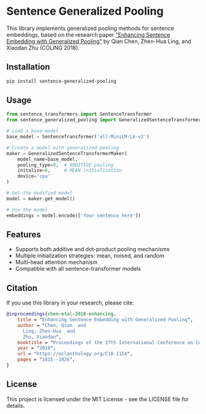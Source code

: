 # Sentence Generalized Pooling

This library implements generalized pooling methods for sentence embeddings, based on the research paper ["Enhancing Sentence Embedding with Generalized Pooling"](https://aclanthology.org/C18-1154.pdf) by Qian Chen, Zhen-Hua Ling, and Xiaodan Zhu (COLING 2018).

## Installation

```bash
pip install sentence-generalized-pooling
```

## Usage

```python
from sentence_transformers import SentenceTransformer
from sentence_generalized_pooling import GeneralizedSentenceTransformerMaker

# Load a base model
base_model = SentenceTransformer('all-MiniLM-L6-v2')

# Create a model with generalized pooling
maker = GeneralizedSentenceTransformerMaker(
    model_name=base_model,
    pooling_type=0,  # ADDITIVE pooling
    initalize=0,     # MEAN initialization
    device='cpu'
)

# Get the modified model
model = maker.get_model()

# Use the model
embeddings = model.encode(['Your sentence here'])
```

## Features

- Supports both additive and dot-product pooling mechanisms
- Multiple initialization strategies: mean, noised, and random
- Multi-head attention mechanism
- Compatible with all sentence-transformer models

## Citation

If you use this library in your research, please cite:

```bibtex
@inproceedings{chen-etal-2018-enhancing,
    title = "Enhancing Sentence Embedding with Generalized Pooling",
    author = "Chen, Qian  and
      Ling, Zhen-Hua  and
      Zhu, Xiaodan",
    booktitle = "Proceedings of the 27th International Conference on Computational Linguistics",
    year = "2018",
    url = "https://aclanthology.org/C18-1154",
    pages = "1815--1826",
}
```

## License

This project is licensed under the MIT License - see the LICENSE file for details.
